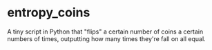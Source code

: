 # entropy_coins
A tiny script in Python that "flips" a certain number of coins a certain numbers of times, outputting how many times they're fall on all equal.
